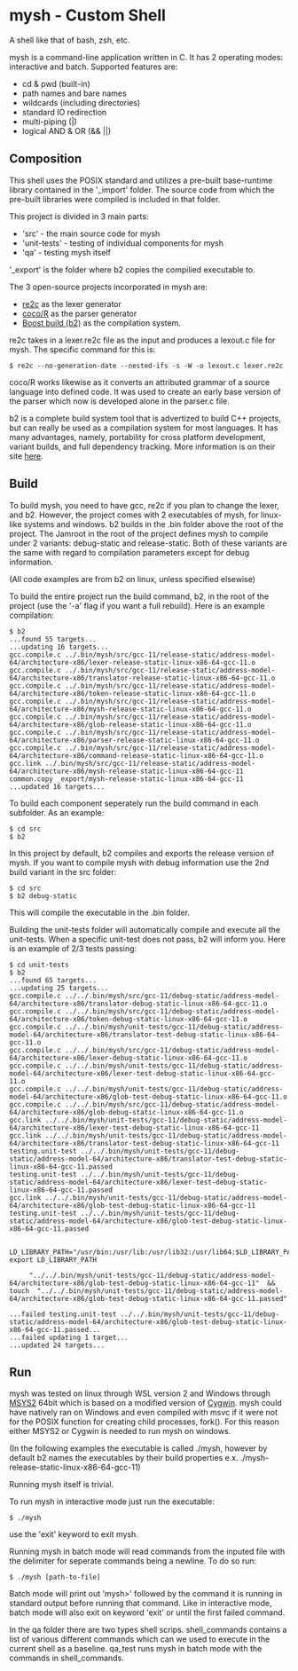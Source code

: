 # mysh - Custom Shell

A shell like that of bash, zsh, etc.

mysh is a command-line application written in C. It has 2 operating
modes: interactive and batch. Supported features are:
- cd & pwd (built-in)
- path names and bare names
- wildcards (including directories)
- standard IO redirection
- multi-piping (|)
- logical AND & OR (&& ||)


## Composition
This shell uses the POSIX standard and utilizes a pre-built base-runtime library contained
in the '_import' folder. The source code from which the pre-built libraries were compiled is
included in that folder.

This project is divided in 3 main parts:
- 'src' - the main source code for mysh
- 'unit-tests' - testing of individual components for mysh
- 'qa' - testing mysh itself

'_export' is the folder where b2 copies the compilied executable to.

The 3 open-source projects incorporated in mysh are:
- [re2c](https://re2c.org/) as the lexer generator
- [coco/R](https://ssw.jku.at/Research/Projects/Coco/) as the parser generator
- [Boost build (b2)](https://www.bfgroup.xyz/b2/) as the compilation system.

re2c takes in a lexer.re2c file as the input and produces a lexout.c file for mysh.
The specific command for this is:
```console
$ re2c --no-generation-date --nested-ifs -s -W -o lexout.c lexer.re2c
```

coco/R works likewise as it converts an attributed grammar of a source language into defined code.
It was used to create an early base version of the parser which now is developed alone in the
parser.c file.

b2 is a complete build system tool that is advertized to build C++ projects, but can really be used
as a compilation system for most languages. It has many advantages, namely, portability for
cross platform development, variant builds, and full dependency tracking. More information is on
their site [here](https://www.bfgroup.xyz/b2/).

## Build
To build mysh, you need to have gcc, re2c if you plan to change the lexer, and b2. However, the project comes
with 2 executables of mysh, for linux-like systems and windows. b2 builds in the .bin folder above the root
of the project. The Jamroot in the root of the project defines mysh to compile under 2 variants: debug-static
and release-static. Both of these variants are the same with regard to compilation parameters except for debug information.

(All code examples are from b2 on linux, unless specified elsewise)

To build the entire project run the build command, b2, in the root of the project (use the '-a' flag if you want a full rebuild).
Here is an example compilation:
```console
$ b2
...found 55 targets...
...updating 16 targets...
gcc.compile.c ../.bin/mysh/src/gcc-11/release-static/address-model-64/architecture-x86/lexer-release-static-linux-x86-64-gcc-11.o
gcc.compile.c ../.bin/mysh/src/gcc-11/release-static/address-model-64/architecture-x86/translator-release-static-linux-x86-64-gcc-11.o
gcc.compile.c ../.bin/mysh/src/gcc-11/release-static/address-model-64/architecture-x86/token-release-static-linux-x86-64-gcc-11.o
gcc.compile.c ../.bin/mysh/src/gcc-11/release-static/address-model-64/architecture-x86/mysh-release-static-linux-x86-64-gcc-11.o
gcc.compile.c ../.bin/mysh/src/gcc-11/release-static/address-model-64/architecture-x86/glob-release-static-linux-x86-64-gcc-11.o
gcc.compile.c ../.bin/mysh/src/gcc-11/release-static/address-model-64/architecture-x86/parser-release-static-linux-x86-64-gcc-11.o
gcc.compile.c ../.bin/mysh/src/gcc-11/release-static/address-model-64/architecture-x86/command-release-static-linux-x86-64-gcc-11.o
gcc.link ../.bin/mysh/src/gcc-11/release-static/address-model-64/architecture-x86/mysh-release-static-linux-x86-64-gcc-11
common.copy _export/mysh-release-static-linux-x86-64-gcc-11
...updated 16 targets...
```

To build each component seperately run the build command in each subfolder. As an example:
```console
$ cd src
$ b2
```

In this project by default, b2 compiles and exports the release version of mysh. If you want to compile mysh
with debug information use the 2nd build variant in the src folder:
```console
$ cd src
$ b2 debug-static
```
This will compile the executable in the .bin folder.

Building the unit-tests folder will automatically compile and execute all the unit-tests. When a
specific unit-test does not pass, b2 will inform you. Here is an example of 2/3 tests passing:
```console
$ cd unit-tests
$ b2
...found 65 targets...
...updating 25 targets...
gcc.compile.c ../../.bin/mysh/src/gcc-11/debug-static/address-model-64/architecture-x86/translator-debug-static-linux-x86-64-gcc-11.o
gcc.compile.c ../../.bin/mysh/src/gcc-11/debug-static/address-model-64/architecture-x86/token-debug-static-linux-x86-64-gcc-11.o
gcc.compile.c ../../.bin/mysh/unit-tests/gcc-11/debug-static/address-model-64/architecture-x86/translator-test-debug-static-linux-x86-64-gcc-11.o
gcc.compile.c ../../.bin/mysh/src/gcc-11/debug-static/address-model-64/architecture-x86/lexer-debug-static-linux-x86-64-gcc-11.o
gcc.compile.c ../../.bin/mysh/unit-tests/gcc-11/debug-static/address-model-64/architecture-x86/lexer-test-debug-static-linux-x86-64-gcc-11.o
gcc.compile.c ../../.bin/mysh/unit-tests/gcc-11/debug-static/address-model-64/architecture-x86/glob-test-debug-static-linux-x86-64-gcc-11.o
gcc.compile.c ../../.bin/mysh/src/gcc-11/debug-static/address-model-64/architecture-x86/glob-debug-static-linux-x86-64-gcc-11.o
gcc.link ../../.bin/mysh/unit-tests/gcc-11/debug-static/address-model-64/architecture-x86/lexer-test-debug-static-linux-x86-64-gcc-11
gcc.link ../../.bin/mysh/unit-tests/gcc-11/debug-static/address-model-64/architecture-x86/translator-test-debug-static-linux-x86-64-gcc-11
testing.unit-test ../../.bin/mysh/unit-tests/gcc-11/debug-static/address-model-64/architecture-x86/translator-test-debug-static-linux-x86-64-gcc-11.passed
testing.unit-test ../../.bin/mysh/unit-tests/gcc-11/debug-static/address-model-64/architecture-x86/lexer-test-debug-static-linux-x86-64-gcc-11.passed
gcc.link ../../.bin/mysh/unit-tests/gcc-11/debug-static/address-model-64/architecture-x86/glob-test-debug-static-linux-x86-64-gcc-11
testing.unit-test ../../.bin/mysh/unit-tests/gcc-11/debug-static/address-model-64/architecture-x86/glob-test-debug-static-linux-x86-64-gcc-11.passed

    LD_LIBRARY_PATH="/usr/bin:/usr/lib:/usr/lib32:/usr/lib64:$LD_LIBRARY_PATH"
export LD_LIBRARY_PATH

     "../../.bin/mysh/unit-tests/gcc-11/debug-static/address-model-64/architecture-x86/glob-test-debug-static-linux-x86-64-gcc-11"  && touch  "../../.bin/mysh/unit-tests/gcc-11/debug-static/address-model-64/architecture-x86/glob-test-debug-static-linux-x86-64-gcc-11.passed"

...failed testing.unit-test ../../.bin/mysh/unit-tests/gcc-11/debug-static/address-model-64/architecture-x86/glob-test-debug-static-linux-x86-64-gcc-11.passed...
...failed updating 1 target...
...updated 24 targets...
```

## Run
mysh was tested on linux through WSL version 2 and Windows through [MSYS2](https://www.msys2.org/)
64bit which is based on a modified version of [Cygwin](https://www.cygwin.com/).
mysh could have natively ran on Windows and even compiled with msvc if it were not for the
POSIX function for creating child processes, fork(). For this reason either MSYS2 or Cygwin
is needed to run mysh on windows.

(In the following examples the executable is called ./mysh, however by default
b2 names the executables by their build properties e.x. ./mysh-release-static-linux-x86-64-gcc-11)

Running mysh itself is trivial.

To run mysh in interactive mode just run the executable:
```console
$ ./mysh
```
use the 'exit' keyword to exit mysh.

Running mysh in batch mode will read commands from the inputed file with the
delimiter for seperate commands being a newline. To do so run:
```console
$ ./mysh [path-to-file]
```
Batch mode will print out 'mysh>' followed by the command it is running in standard output
before running that command. Like in interactive mode, batch mode will also exit on keyword
'exit' or until the first failed command.

In the qa folder there are two types shell scrips. shell_commands contains a list of various different
commands which can we used to execute in the current shell as a baseline. qa_test runs mysh in batch mode
with the commands in shell_commands. 